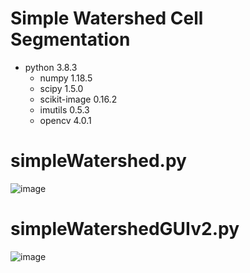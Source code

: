 # Simple Watershed Cell Segmentation

* python 3.8.3
  * numpy 1.18.5
  * scipy 1.5.0
  * scikit-image 0.16.2
  * imutils 0.5.3
  * opencv 4.0.1

# simpleWatershed.py
![image](https://user-images.githubusercontent.com/17153500/117719118-fea95900-b1aa-11eb-8469-7754c710e70d.png)

# simpleWatershedGUIv2.py
![image](https://user-images.githubusercontent.com/17153500/117718573-41b6fc80-b1aa-11eb-874a-9cf8535a0860.png)
